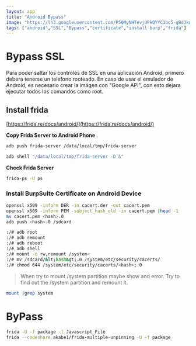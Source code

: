 ```yaml
---
layout: app
title: "Android Bypass"
image: "https://lh3.googleusercontent.com/P5QMyNHTevjUPkQYYC1bo5-gBdJkwOqgXpIwL80JgIm4CO-yzK32OOX3pr7y8b9YNhXQZotdsgD7JLolmWZx5BkvEvZwofL7I8CLHBOINY5O09KlrQ=rwa-s0"
tags: ["android","SSL","Bypass","certificate","install burp","frida"]
---
```


# Bypass SSL
Para poder saltar los controles de SSL en una aplicación Android, primero debera tenerse un telefono rooteado. En caso de usar el emulador de Android, es necesario crear la imágen con "Google API", con esto dejara ejecutar todos los comandos como root.

## Install frida

[https://frida.re/docs/android/](https://frida.re/docs/android/)

**Copy Frida Server to Android Phone**

```bash
adb push frida-server /data/local/tmp/frida-server
```

```bash
adb shell "/data/local/tmp/frida-server -D &"
```

**Check Frida Server**

```bash
frida-ps -U ps
```
### Install BurpSuite Certificate on Android Device

```bash
openssl x509 -inform DER -in cacert.der -out cacert.pem  
openssl x509 -inform PEM -subject_hash_old -in cacert.pem |head -1  
mv cacert.pem <hash>.0
adb push <hash>.0 /sdcard
```

```bash
:/# adb root 
:/# adb remount
:/# adb reboot
:/# adb shell
:/# mount -o rw,remount /system<
:/# mv /sdcard/&lt;hash&gt;.0 /system/etc/security/cacerts/
:/# chmod 644 /system/etc/security/cacerts/<hash>;.0
```

> When try to mount /system partition maybe show and error. Try to find out the /system partition and remount it.
```bash
mount |grep system
```
  
# ByPass

```bash
frida -U -f package -l Javascript_File
frida --codeshare akabe1/frida-multiple-unpinning -U -f package
```
